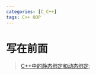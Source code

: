 ```yaml
---
categories: [C_C++]
tags: C++ OOP
---
```




# 写在前面



>    [C++中的静态绑定和动态绑定](https://www.cnblogs.com/lizhenghn/p/3657717.html);